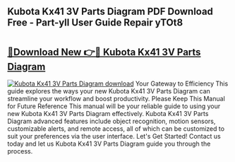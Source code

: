 ## Kubota Kx41 3V Parts Diagram PDF Download Free - Part-yll User Guide Repair yTOt8

# <h2><a href="http://dfukxcu.blite.top/?on=Kubota+Kx41+3V+Parts+Diagram">🔗Download New 👉🔴 Kubota Kx41 3V Parts Diagram</a></h2>

[![Kubota Kx41 3V Parts Diagram download](https://i.imgur.com/lujVjoI.png)](http://dfukxcu.blite.top/?on=Kubota+Kx41+3V+Parts+Diagram)
Your Gateway to Efficiency This guide explores the ways your new Kubota Kx41 3V Parts Diagram can streamline your workflow and boost productivity. Please Keep This Manual for Future Reference This manual will be your reliable guide to using your new Kubota Kx41 3V Parts Diagram effectively. Kubota Kx41 3V Parts Diagram advanced features include object recognition, motion sensors, customizable alerts, and remote access, all of which can be customized to suit your preferences via the user interface. Let's Get Started! Contact us today and let us Kubota Kx41 3V Parts Diagram guide you through the process.
